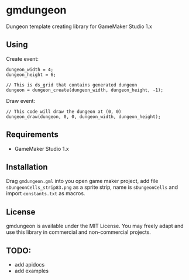 # gmdungeon
Dungeon template creating library for GameMaker Studio 1.x

## Using
Create event:
```gml
dungeon_width = 4;
dungeon_height = 6;

// This is ds_grid that contains generated dungeon
dungeon = dungeon_create(dungeon_width, dungeon_height, -1);
```

Draw event:
```gml
// This code will draw the dungeon at (0, 0)
dungeon_draw(dungeon, 0, 0, dungeon_width, dungeon_height);
```

## Requirements
- GameMaker Studio 1.x

## Installation
Drag `gmdungeon.gml` into you open game maker project, add   file `sDungeonCells_strip83.png` as a sprite strip, name is `sDungeonCells` and import `constants.txt` as macros.

## License
gmdungeon is available under the MIT License. You may freely adapt and use this library in commercial and non-commercial projects.

## TODO: 
* add apidocs
* add examples